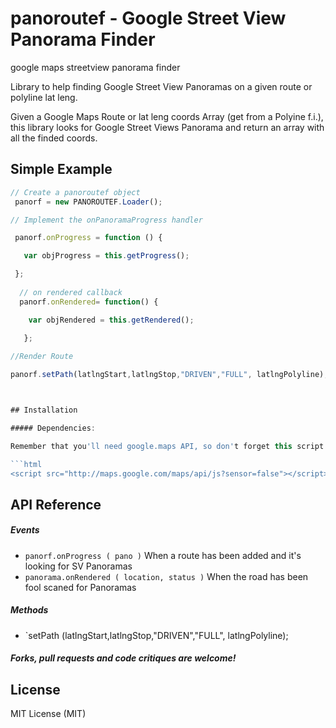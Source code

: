 # panoroutef - Google Street View Panorama Finder
google maps streetview panorama finder

Library to help finding Google Street View Panoramas on a given route or polyline lat leng.

Given a Google Maps Route or lat leng coords Array (get from a Polyine f.i.), this library looks for Google Street Views Panorama and return an array with all the finded coords.

## Simple Example

```js
// Create a panoroutef object
 panorf = new PANOROUTEF.Loader();

// Implement the onPanoramaProgress handler

 panorf.onProgress = function () {

   var objProgress = this.getProgress();

 };
  
  // on rendered callback
  panorf.onRendered= function() {

    var objRendered = this.getRendered();
            
   };

//Render Route

panorf.setPath(latlngStart,latlngStop,"DRIVEN","FULL", latlngPolyline);



## Installation

##### Dependencies:

Remember that you'll need google.maps API, so don't forget this script tag.

```html
<script src="http://maps.google.com/maps/api/js?sensor=false"></script>
````



## API Reference

##### Events

 * `panorf.onProgress ( pano )` When a route has been added and it's looking for SV Panoramas
 * `panorama.onRendered ( location, status )` When the road has been fool scaned for Panoramas
 


##### Methods

 * `setPath (latlngStart,latlngStop,"DRIVEN","FULL", latlngPolyline);





##### Forks, pull requests and code critiques are welcome!

## License

MIT License (MIT)

